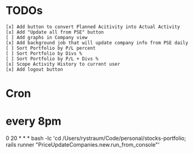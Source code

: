 # TODOs

```
[x] Add button to convert Planned Acitivity into Actual Activity
[x] Add "Update all from PSE" button
[ ] Add graphs in Company view
[x] Add background job that will update company info from PSE daily
[ ] Sort Portfolio by P/L percent
[ ] Sort Portfolio by Divs %
[ ] Sort Portfolio by P/L + Divs %
[x] Scope Activity History to current user
[x] Add logout button
```

# Cron

# every 8pm
0 20 * * * bash -lc 'cd /Users/rystraum/Code/personal/stocks-portfolio; rails runner "PriceUpdateCompanies.new.run_from_console"'
